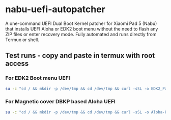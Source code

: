 # nabu-uefi-autopatcher
A one-command UEFI Dual Boot Kernel patcher for Xiaomi Pad 5 (Nabu) that installs UEFI Aloha or EDK2 boot menu without the need to flash any ZIP files or enter recovery mode. Fully automated and runs directly from Termux or shell.
## Test runs - copy and paste in termux with root access
### For EDK2 Boot menu UEFI 
```bash
su -c "cd / && mkdir -p /dev/tmp && cd /dev/tmp && curl -sSL -o EDK2_Patcher https://raw.githubusercontent.com/arkt-7/nabu-uefi-autopatcher/main/EDK2_Patcher && chmod 777 EDK2_Patcher && su -c ./EDK2_Patcher"
```

### For Magnetic cover DBKP based Aloha UEFI 
```bash
su -c "cd / && mkdir -p /dev/tmp && cd /dev/tmp && curl -sSL -o Aloha-Patcher https://raw.githubusercontent.com/arkt-7/nabu-uefi-autopatcher/main/Aloha-Patcher && chmod 777 Aloha-Patcher && su -c ./Aloha-Patcher"
```

